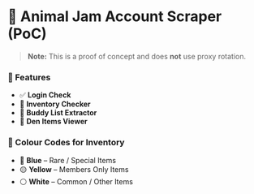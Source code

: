 # 🐾 Animal Jam Account Scraper (PoC)

> **Note:** This is a proof of concept and does **not** use proxy rotation.

### 🧰 Features
- ✅ **Login Check**
- 🎒 **Inventory Checker**
- 👥 **Buddy List Extractor**
- 🏡 **Den Items Viewer**

### 🎨 Colour Codes for Inventory
- 🔵 **Blue** – Rare / Special Items  
- 🟡 **Yellow** – Members Only Items  
- ⚪ **White** – Common / Other Items
